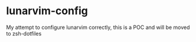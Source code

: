 # lunarvim-config
My attempt to configure lunarvim correctly, this is a POC and will be moved to zsh-dotfiles
